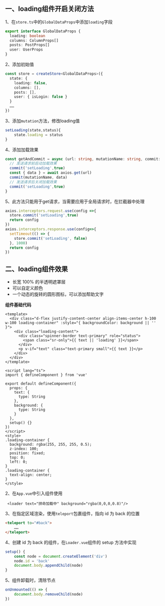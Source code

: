 ## 一、loading组件开启关闭方法

1、在`store.ts`中的`GlobalDataProps`中添加`loading`字段

```typescript
export interface GlobalDataProps {
  loading: boolean
  columns: ColumnProps[]
  posts: PostProps[]
  user: UserProps
}
```

2、添加初始值

```typescript
const store = createStore<GlobalDataProps>({
  state: {
    loading: false,
    columns: [],
    posts: [],
    user: { isLogin: false }
  }
  ……
})
```

3、添加`mutation`方法，修改loading值

```typescript
setLoading(state,status){
    state.loading = status
}
```

4、添加加载效果

```typescript
const getAndCommit = async (url: string, mutationName: string, commit: Commit) => {
  // 发送请求前启动加载效果
  commit('setLoading',true)
  const { data } = await axios.get(url)
  commit(mutationName, data)
  // 发送请求后关闭加载效果
  commit('setLoading',true)
}
```

5、此方法只能用于get请求，当需要应用于全局请求时，在拦截器中处理

```javascript
axios.interceptors.request.use(config =>{
  store.commit('setLoading',true)
  return config
})
axios.interceptors.response.use(config=>{
  setTimeout(() => {
    store.commit('setLoading', false)
  }, 1000)
  return config
})
```

## 二、loading组件效果

+ 长宽 100% 的半透明遮罩层 
+ 可以自定义颜色
+ 一个动态的旋转的圆形图标，可以添加帮助文字

**组件基础代码**

```vue
<template>
  <div class="d-flex justify-content-center align-items-center h-100 w-100 loading-container" :style="{ backgroundColor: background || '' }">
    <div class="loading-content">
      <div class="spinner-border text-primary" role="status">
        <span class="sr-only">{{ text || 'loading' }}</span>
      </div>
      <p v-if="text" class="text-primary small">{{ text }}</p>
    </div>
  </div>
</template>

<script lang="ts">
import { defineComponent } from 'vue'

export default defineComponent({
  props: {
    text: {
      type: String
    },
    background: {
      type: String
    }
  },
  setup() {}
})
</script>
<style>
.loading-container {
  background: rgba(255, 255, 255, 0.5);
  z-index: 100;
  position: fixed;
  top: 0;
  left: 0;
}
.loading-container {
  text-align: center;
}
</style>
```



2、在`App.vue`中引入组件使用

```vue
 <loader text="拼命加载中" background="rgba(0,0,0,0.8)"/>
```

3、在指定区域渲染，使用`teleport`包裹组件，指向 id 为 back 的位置

```html
<teleport to="#back">
    ……
</teleport>
```

4、创建 id 为 back 的组件，在`Loader.vue`组件的 setup 方法中实现

```javascript
setup() {
    const node = document.createElement('div')
    node.id = 'back'
    document.body.appendChild(node)
}
```

5、组件卸载时，清除节点

```javascript
onUnmounted(() => {
    document.body.removeChild(node)
})
```

